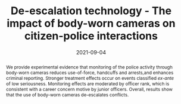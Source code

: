 ---
abstract: We provide experimental evidence that monitoring of the police activity through       body-worn cameras reduces use-of-force, handcuffs and arrests,and enhances criminal           reporting. Stronger treatment effects occur on events classified *ex-ante* of low           seriousness. Monitoring effects are moderated by officer rank, which is consistent with a     career concern motive by junior officers. Overall, results show that the use of body-worn     cameras de-escalates conflicts.
# author_notes:
# - Equal contribution
# - Equal contribution
authors:
- admin
- Thiemo Fetzer
- Caterina Soto-Vieira
- Pedro CL Souza
date: '2021-09-04'
header: {}
highlight: false
image_preview: ''
math: false
projects: []
publication: Working Paper
publication_short: Working Paper
# Publication type.
# Legend: 0 = Uncategorized; 1 = Conference paper; 2 = Journal article;
# 3 = Preprint / Working Paper; 4 = Report; 5 = Book; 6 = Book section;
# 7 = Thesis; 8 = Patent
publication_types: ["3"]
selected: true
title: De-escalation technology - The impact of body-worn cameras on citizen-police interactions
url_code: ''
url_dataset: ''
url_pdf: '' # Add PDF
url_poster: ''
url_preprint: 'https://warwick.ac.uk/fac/soc/economics/research/centres/cage/publications/workingpapers/2021/de_escalation_technology_the_impact_of_body_worn_cameras_on_citizen_police_interactions/'
url_project: ''
url_slides: ''
url_source: ''
url_video: ''
---